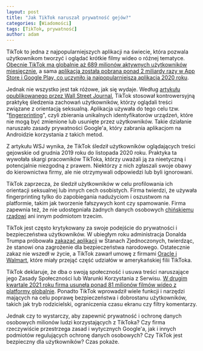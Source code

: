 ```yaml
---
layout: post
title: "Jak TikTok naruszał prywatność gejów?"
categories: [Wiadomości]
tags: [TikTok, prywatność]
author: adam
---
```


TikTok to jedna z najpopularniejszych aplikacji na świecie, która pozwala użytkownikom tworzyć i oglądać krótkie filmy wideo o różnej tematyce. [Obecnie TikTok ma globalnie aż 689 milionów aktywnych użytkowników miesięcznie](https://www.biznesinfo.pl/tiktok-170820-sw-dane), a sama [aplikacja została pobrana ponad 2 miliardy razy w App Store i Google Play, co uczyniło ją najpopularniejszą aplikacją 2020 roku](https://newsroom.tiktok.com/pl-pl/tiktok-releases-global-community-enforcement-report).

Jednak nie wszystko jest tak różowe, jak się wydaje. Według [artykułu opublikowanego przez Wall Street Journal](https://www.wsj.com/articles/tiktok-tracked-users-who-watched-gay-content-prompting-employee-complaints-5966a5f5), TikTok stosował kontrowersyjną praktykę śledzenia zachowań użytkowników, którzy oglądali treści związane z orientacją seksualną. Aplikacja używała do tego celu tzw. "[fingerprinting](https://pl.wikipedia.org/wiki/Fingerprinting)", czyli zbierania unikalnych identyfikatorów urządzeń, które nie mogą być zmienione lub usunięte przez użytkowników. Takie działanie naruszało zasady prywatności Google'a, który zabrania aplikacjom na Androidzie korzystania z takich metod.

Z artykułu WSJ wynika, że TikTok śledził użytkowników oglądających treści gejowskie od grudnia 2019 roku do listopada 2020 roku. Praktyka ta wywołała skargi pracowników TikToka, którzy uważali ją za nieetyczną i potencjalnie niezgodną z prawem. Niektórzy z nich zgłaszali swoje obawy do kierownictwa firmy, ale nie otrzymywali odpowiedzi lub byli ignorowani.

TikTok zaprzecza, że śledził użytkowników w celu profilowania ich orientacji seksualnej lub innych cech osobistych. Firma twierdzi, że używała fingerprinting tylko do zapobiegania nadużyciom i oszustwom na platformie, takim jak tworzenie fałszywych kont czy spamowanie. Firma zapewnia też, że nie udostępniała żadnych danych osobowych [chińskiemu rządowi](https://www.bbc.com/news/technology-54205231) ani innym podmiotom trzecim.

TikTok jest często krytykowany za swoje podejście do prywatności i bezpieczeństwa użytkowników. W ubiegłym roku administracja Donalda Trumpa próbowała [zakazać aplikacji](https://www.bbc.com/news/technology-54205231) w Stanach Zjednoczonych, twierdząc, że stanowi ona zagrożenie dla bezpieczeństwa narodowego. Ostatecznie zakaz nie wszedł w życie, a TikTok zawarł umowę z firmami [Oracle i Walmart](https://www.bbc.com/news/business-54230737), które miały przejąć część udziałów w amerykańskiej filii TikToka.

TikTok deklaruje, że dba o swoją społeczność i usuwa treści naruszające jego Zasady Społeczności lub Warunki Korzystania z Serwisu. [W drugim kwartale 2021 roku firma usunęła ponad 81 milionów filmów wideo z platformy globalnie](https://www.tiktok.com/transparency/pl-pl/community-guidelines-enforcement-2022-2/). Ponadto TikTok wprowadził wiele funkcji i narzędzi mających na celu poprawę bezpieczeństwa i dobrostanu użytkowników, takich jak tryb rodzicielski, ograniczenia czasu ekranu czy filtry komentarzy.

Jednak czy to wystarczy, aby zapewnić prywatność i ochronę danych osobowych milionów ludzi korzystających z TikToka? Czy firma rzeczywiście przestrzega zasad i wytycznych Google'a, jak i innych podmiotów regulujących ochronę danych osobowych? Czy TikTok jest bezpieczny dla użytkowników? Czas pokaże.